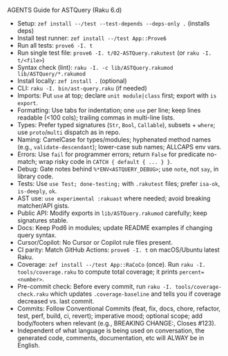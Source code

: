 AGENTS Guide for ASTQuery (Raku 6.d)
- Setup: `zef install --/test --test-depends --deps-only .` (installs deps)
- Install test runner: `zef install --/test App::Prove6`
- Run all tests: `prove6 -I. t`
- Run single test file: `prove6 -I. t/02-ASTQuery.rakutest` (or `raku -I. t/<file>`)
- Syntax check (lint): `raku -I. -c lib/ASTQuery.rakumod lib/ASTQuery/*.rakumod`
- Install locally: `zef install .` (optional)
- CLI: `raku -I. bin/ast-query.raku` (if needed)
- Imports: Put `use` at top; declare `unit module|class` first; export with `is export`.
- Formatting: Use tabs for indentation; one `use` per line; keep lines readable (<100 cols); trailing commas in multi-line lists.
- Types: Prefer typed signatures (`Str`, `Bool`, `Callable`), subsets + `where`; use `proto`/`multi` dispatch as in repo.
- Naming: CamelCase for types/modules; hyphenated method names (e.g., `validate-descendant`); lower-case sub names; ALLCAPS env vars.
- Errors: Use `fail` for programmer errors; return `False` for predicate no-match; wrap risky code in `CATCH { default { ... } }`.
- Debug: Gate notes behind `%*ENV<ASTQUERY_DEBUG>`; use `note`, not `say`, in library code.
- Tests: Use `use Test; done-testing;` with `.rakutest` files; prefer `isa-ok`, `is-deeply`, `ok`.
- AST use: `use experimental :rakuast` where needed; avoid breaking matcher/API gists.
- Public API: Modify exports in `lib/ASTQuery.rakumod` carefully; keep signatures stable.
- Docs: Keep Pod6 in modules; update README examples if changing query syntax.
- Cursor/Copilot: No Cursor or Copilot rule files present.
- CI parity: Match GitHub Actions: `prove6 -I. t` on macOS/Ubuntu latest Raku.
- Coverage: `zef install --/test App::RaCoCo` (once). Run `raku -I. tools/coverage.raku` to compute total coverage; it prints `percent=<number>`.
- Pre-commit check: Before every commit, run `raku -I. tools/coverage-check.raku` which updates `.coverage-baseline` and tells you if coverage decreased vs. last commit.
- Commits: Follow Conventional Commits (feat, fix, docs, chore, refactor, test, perf, build, ci, revert); imperative mood; optional scope; add body/footers when relevant (e.g., BREAKING CHANGE:, Closes #123).
- Independent of what language is being used on conversation, the generated code, comments, documentation, etc will ALWAY be in English.
